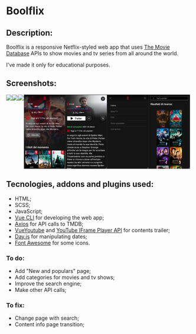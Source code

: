# Boolflix

## Description:
Boolflix is a responsive Netflix-styled web app that uses [The Movie Database](https://www.themoviedb.org) APIs to show movies and tv series from all around the world.

I've made it only for educational purposes.

## Screenshots:
<div style="display: flex">
  <img src="screenshots/home.png" height="200">
  <img src="screenshots/content-info.png" height="200">
  <img src="screenshots/search-engine.png" height="200">
  <img src="screenshots/home-mobile.png" height="200">
  <img src="screenshots/content-info-mobile.png" height="200">
  <img src="screenshots/menu-mobile.png" height="200">
  <img src="screenshots/search-engine-mobile.png" height="200">
</div>

## Tecnologies, addons and plugins used:
- HTML;
- SCSS;
- JavaScript;
- [Vue CLI](https://vuejs.org "Vue.js's Homepage") for developing the web app;
- [Axios](https://axios-http.com "Axios's Homepage") for API calls to TMDB;
- [VueYoutube](https://www.npmjs.com/package/vue-youtube "VueYoutube npm page") and [YouTube IFrame Player API](https://developers.google.com/youtube/iframe_api_reference?hl=it  "YouTube IFrame API reference page") for contents trailer;
- [Day.js](https://day.js.org "Day.js's Homepage") for manipulating dates;
- [Font Awesome](https://fontawesome.com "Font Awesome's Homepage") for some icons.

### To do:
- Add "New and populars" page;
- Add categories for movies and tv shows;
- Improve the search engine;
- Make other API calls;

### To fix:
- Change page with search;
- Content info page transition;

